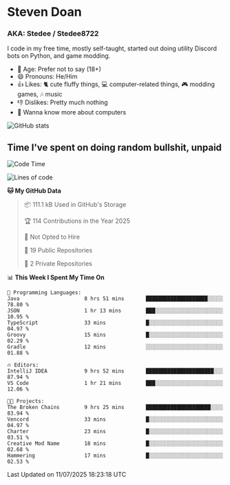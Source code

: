 # Steven Doan
### AKA: Stedee / Stedee8722
I code in my free time, mostly self-taught, started out doing utility Discord bots on Python, and game modding.

- 🤔 Age: Prefer not to say (18+)
- 😄 Pronouns: He/Him
- 👍 Likes: 🐈 cute fluffy things, 💻 computer-related things, 🎮 modding games, 🎶 music
- 👎 Dislikes: Pretty much nothing
- 🥹 Wanna know more about computers

![GitHub stats](https://github-readme-stats-iota-mocha-40.vercel.app/api?username=Stedee8722&show=prs_merged,prs_merged_percentage&show_icons=true&theme=transparent)

## Time I've spent on doing random bullshit, unpaid
<!--START_SECTION:Time I've spent on doing random bullshit, unpaid-->
![Code Time](http://img.shields.io/badge/Code%20Time-297%20hrs%2041%20mins-blue)

![Lines of code](https://img.shields.io/badge/From%20Hello%20World%20I%27ve%20Written-85.1%20thousand%20lines%20of%20code-blue)

**🐱 My GitHub Data** 

> 📦 111.1 kB Used in GitHub's Storage 
 > 
> 🏆 114 Contributions in the Year 2025
 > 
> 🚫 Not Opted to Hire
 > 
> 📜 19 Public Repositories 
 > 
> 🔑 2 Private Repositories 
 > 
📊 **This Week I Spent My Time On** 

```text
💬 Programming Languages: 
Java                     8 hrs 51 mins       ████████████████████░░░░░   78.80 % 
JSON                     1 hr 13 mins        ███░░░░░░░░░░░░░░░░░░░░░░   10.95 % 
TypeScript               33 mins             █░░░░░░░░░░░░░░░░░░░░░░░░   04.97 % 
Groovy                   15 mins             █░░░░░░░░░░░░░░░░░░░░░░░░   02.29 % 
Gradle                   12 mins             ░░░░░░░░░░░░░░░░░░░░░░░░░   01.88 % 

🔥 Editors: 
IntelliJ IDEA            9 hrs 52 mins       ██████████████████████░░░   87.94 % 
VS Code                  1 hr 21 mins        ███░░░░░░░░░░░░░░░░░░░░░░   12.06 % 

🐱‍💻 Projects: 
The Broken Chains        9 hrs 25 mins       █████████████████████░░░░   83.94 % 
Vencord                  33 mins             █░░░░░░░░░░░░░░░░░░░░░░░░   04.97 % 
Charter                  23 mins             █░░░░░░░░░░░░░░░░░░░░░░░░   03.51 % 
Creative Mod Name        18 mins             █░░░░░░░░░░░░░░░░░░░░░░░░   02.68 % 
Hammering                17 mins             █░░░░░░░░░░░░░░░░░░░░░░░░   02.53 % 
```


 Last Updated on 11/07/2025 18:23:18 UTC
<!--END_SECTION:Time I've spent on doing random bullshit, unpaid-->
